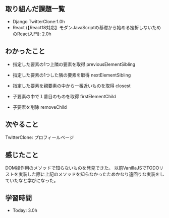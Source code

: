 ## 取り組んだ課題一覧
- Django TwitterClone:1.0h
- React (【React18対応】モダンJavaScriptの基礎から始める挫折しないためのReact入門): 2.0h

## わかったこと  
  - 指定した要素の1つ上隣の要素を取得
    previousElementSibling

  - 指定した要素の1つした隣の要素を取得
  nextElementSibling

  - 指定した要素を親要素の中から一番近いものを取得
  closest

  - 子要素の中で１番目のものを取得
  firstElementChild

  - 子要素を削除
  removeChild
## 次やること
TwitterClone: プロフィールページ

## 感じたこと
DOM操作用のメソッドで知らないものを発見できた。
以前VanillaJSでTODOリストを実装した際に上記のメソッドを知らなかったためかなり遠回りな実装をしていたなと学びになった。
## 学習時間
- Today: 3.0h